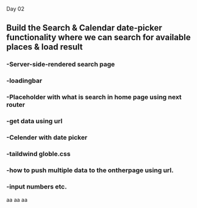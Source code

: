 
Day 02
## Build the Search & Calendar date-picker functionality where we can search for available places & load result ##
### -Server-side-rendered search page ###
### -loadingbar ###
### -Placeholder with what is search in home page using next router ###
### -get data using url ###
### -Celender with date picker ###
### -taildwind globle.css ###
### -how to push multiple data to the ontherpage using url. ###
### -input numbers etc. ###

aa
aa
aa
